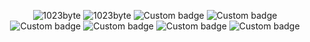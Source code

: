 <div align=center>

![1023byte](https://github-readme-stats.vercel.app/api?username=1023byte&theme=dark&show_icons=true)
![1023byte](https://github-readme-activity-graph.vercel.app/graph?username=1023byte)
![Custom badge](https://img.shields.io/badge/CSS-入门-red)
![Custom badge](https://img.shields.io/badge/JavaScript-入门-yellow)
![Custom badge](https://img.shields.io/badge/VUE2-入门-brightgreen)
![Custom badge](https://img.shields.io/badge/VUE3-入门-green)
![Custom badge](https://img.shields.io/badge/Webpack-入门-brightgreen)
![Custom badge](https://img.shields.io/badge/Vite-入门-brightgreen)

 
 

</div>

